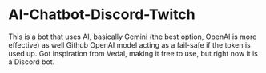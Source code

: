 # AI-Chatbot-Discord-Twitch
This is a bot that uses AI, basically Gemini (the best option, OpenAI is more effective) as well Github OpenAI model acting as a fail-safe if the token is used up.
Got inspiration from Vedal, making it free to use, but right now it is a Discord bot. 
